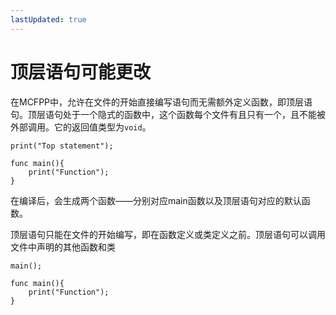 ```yaml
---
lastUpdated: true
---
```


# 顶层语句<Badge type="warning">可能更改</Badge>

在MCFPP中，允许在文件的开始直接编写语句而无需额外定义函数，即顶层语句。顶层语句处于一个隐式的函数中，这个函数每个文件有且只有一个，且不能被外部调用。它的返回值类型为`void`。

```mcfpp
print("Top statement");

func main(){
    print("Function");
}
```

在编译后，会生成两个函数——分别对应main函数以及顶层语句对应的默认函数。

顶层语句只能在文件的开始编写，即在函数定义或类定义之前。顶层语句可以调用文件中声明的其他函数和类

```mcfpp
main();

func main(){
    print("Function");
}
```
